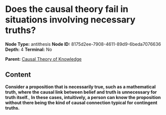 # Does the causal theory fail in situations involving necessary truths?

**Node Type:** antithesis
**Node ID:** 8175d2ee-7908-4611-89d9-6beda7076636
**Depth:** 4
**Terminal:** No

**Parent:** [Causal Theory of Knowledge](causal-theory-of-knowledge-synthesis-41ded06c-6d0f-456a-b47d-d275c7e4054e.md)

## Content

**Consider a proposition that is necessarily true, such as a mathematical truth, where the causal link between belief and truth is unnecessary for truth itself.**, **In these cases, intuitively, a person can know the proposition without there being the kind of causal connection typical for contingent truths.**

